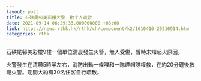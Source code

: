 ```yaml
---
layout: post
title: 石硤尾邨美彩樓火警　數十人疏散
date: 2021-09-14 06:29:33.000000000 +08:00
link: https://news.rthk.hk/rthk/ch/component/k2/1610416-20210914.htm
categories: rthk
---
```


石硤尾邨美彩樓9樓一個單位清晨發生火警，無人受傷，暫時未知起火原因。

火警發生在清晨5時半左右，消防出動一條喉和一隊煙帽隊權救，在約20分鐘後救熄火警。期間大約有30名住客自行疏散。
